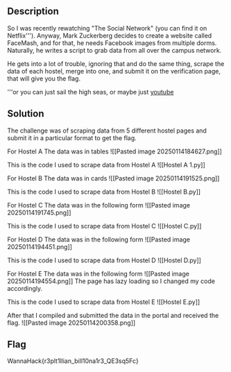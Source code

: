 ## Description
So I was recently rewatching "The Social Network" (you can find it on Netflix'''). Anyway, Mark Zuckerberg decides to create a website called FaceMash, and for that, he needs Facebook images from multiple dorms. Naturally, he writes a script to grab data from all over the campus network.

He gets into a lot of trouble, ignoring that and do the same thing, scrape the data of each hostel, merge into one, and submit it on the verification page, that will give you the flag.

'''or you can just sail the high seas, or maybe just [youtube](https://www.youtube.com/watch?v=MIIPn95YYHs)

## Solution
The challenge was of scraping data from 5 different hostel pages and submit it in a particular format to get the flag.

For Hostel A
The data was in tables
![[Pasted image 20250114184627.png]]

This is the code I used to scrape data from Hostel A
![[Hostel A 1.py]]

For Hostel B
The data was in cards
![[Pasted image 20250114191525.png]]

This is the code I used to scrape data from Hostel B
![[Hostel B.py]]

For Hostel C
The data was in the following form
![[Pasted image 20250114191745.png]]

This is the code I used to scrape data from Hostel C
![[Hostel C.py]]

For Hostel D
The data was in the following form
![[Pasted image 20250114194451.png]]

This is the code I used to scrape data from Hostel D
![[Hostel D.py]]

For Hostel E
The data was in the following form
![[Pasted image 20250114194554.png]]
The page has lazy loading so I changed my code accordingly.

This is the code I used to scrape data from Hostel E
![[Hostel E.py]]

After that I compiled and submitted the data in the portal and received the flag.
![[Pasted image 20250114200358.png]]

## Flag
WannaHack{r3plt1llian_bill10na1r3_QE3sq5Fc}